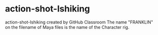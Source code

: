 # action-shot-Ishiking
action-shot-Ishiking created by GitHub Classroom
The name "FRANKLIN" on the filename of Maya files is the name of the Character rig.

